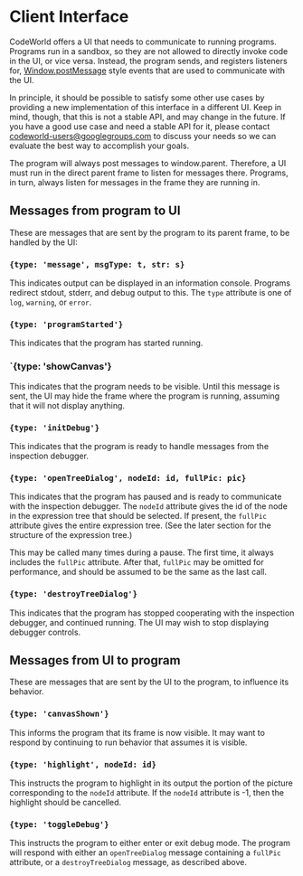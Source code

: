 # Client Interface

CodeWorld offers a UI that needs to communicate to running programs.
Programs run in a sandbox, so they are not allowed to directly invoke
code in the UI, or vice versa.  Instead, the program sends, and
registers listeners for,
[Window.postMessage](https://developer.mozilla.org/en-US/docs/Web/API/Window/postMessage)
style events that are used to communicate with the UI.

In principle, it should be possible to satisfy some other use cases by
providing a new implementation of this interface in a different UI.  Keep
in mind, though, that this is not a stable API, and may change in the
future.  If you have a good use case and need a stable API for it, please
contact codeworld-users@googlegroups.com to discuss your needs so we can
evaluate the best way to accomplish your goals.

The program will always post messages to window.parent.  Therefore, a UI
must run in the direct parent frame to listen for messages there.
Programs, in turn, always listen for messages in the frame they are
running in.

## Messages from program to UI

These are messages that are sent by the program to its parent frame, to be
handled by the UI:

### `{type: 'message', msgType: t, str: s}`

This indicates output can be displayed in an information console.  Programs
redirect stdout, stderr, and debug output to this.  The `type` attribute
is one of `log`, `warning`, or `error`.

### `{type: 'programStarted'}`

This indicates that the program has started running.

### `{type: 'showCanvas'}

This indicates that the program needs to be visible.  Until this message
is sent, the UI may hide the frame where the program is running, assuming
that it will not display anything.

### `{type: 'initDebug'}`

This indicates that the program is ready to handle messages from the
inspection debugger.

### `{type: 'openTreeDialog', nodeId: id, fullPic: pic}`

This indicates that the program has paused and is ready to communicate
with the inspection debugger.  The `nodeId` attribute gives the id of
the node in the expression tree that should be selected.  If present,
the `fullPic` attribute gives the entire expression tree.  (See the
later section for the structure of the expression tree.)

This may be called many times during a pause.  The first time, it
always includes the `fullPic` attribute.  After that, `fullPic` may be
omitted for performance, and should be assumed to be the same as the
last call.

### `{type: 'destroyTreeDialog'}`

This indicates that the program has stopped cooperating with the
inspection debugger, and continued running.  The UI may wish to stop
displaying debugger controls.

## Messages from UI to program

These are messages that are sent by the UI to the program, to
influence its behavior.

### `{type: 'canvasShown'}`

This informs the program that its frame is now visible.  It may want to
respond by continuing to run behavior that assumes it is visible.

### `{type: 'highlight', nodeId: id}`

This instructs the program to highlight in its output the portion of
the picture corresponding to the `nodeId` attribute.  If the `nodeId`
attribute is -1, then the highlight should be cancelled.

### `{type: 'toggleDebug'}`

This instructs the program to either enter or exit debug mode.  The
program will respond with either an `openTreeDialog` message containing
a `fullPic` attribute, or a `destroyTreeDialog` message, as described
above.
